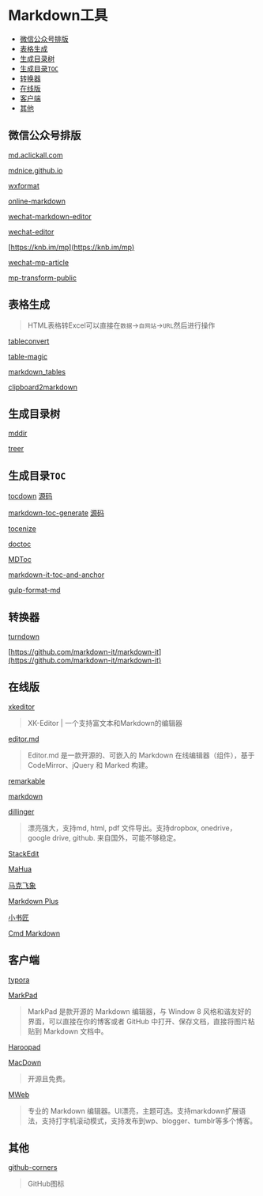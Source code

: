 # Markdown工具



* [微信公众号排版](#微信公众号排版)
* [表格生成](#表格生成)
* [生成目录树](#生成目录树)
* [生成目录`TOC`](#生成目录toc)
* [转换器](#转换器)
* [在线版](#在线版)
* [客户端](#客户端)
* [其他](#其他)


## 微信公众号排版

[md.aclickall.com](https://md.aclickall.com)

[mdnice.github.io](https://mdnice.github.io)

[wxformat](https://lab.lyric.im/wxformat)

[online-markdown](http://blog.didispace.com/tools/online-markdown)

[wechat-markdown-editor](https://didadi599.github.io/wechat-markdown-editor)

[wechat-editor](https://so-easy.cc/wechat-editor)

[https://knb.im/mp](https://knb.im/mp)

[wechat-mp-article](https://ufologist.github.io/wechat-mp-article/editor.html)




[mp-transform-public](https://github.com/ZhuPeng/mp-transform-public)



## 表格生成

> HTML表格转Excel可以直接在`数据`->`自网站`->`URL`然后进行操作

[tableconvert](https://tableconvert.com)

[table-magic](http://stevecat.github.io/table-magic)

[markdown_tables](http://www.tablesgenerator.com/markdown_tables)

[clipboard2markdown](https://euangoddard.github.io/clipboard2markdown)



## 生成目录树

[mddir](https://github.com/JohnByrneRepo/mddir)

[treer](https://github.com/derycktse/treer)


## 生成目录`TOC`


[tocdown](https://dohliam.github.io/tocdown)
[源码](https://github.com/dohliam/tocdown)

[markdown-toc-generate](https://magnetikonline.github.io/markdown-toc-generate)
[源码](https://github.com/magnetikonline/markdown-toc-generate)

[tocenize](https://github.com/nochso/tocenize)

[doctoc](https://github.com/thlorenz/doctoc)

[MDToc](https://github.com/dkyaorui/MDToc)

[markdown-it-toc-and-anchor](https://github.com/medfreeman/markdown-it-toc-and-anchor)

[gulp-format-md](https://github.com/jonschlinkert/gulp-format-md)


## 转换器

[turndown](https://github.com/domchristie/turndown)

[https://github.com/markdown-it/markdown-it](https://github.com/markdown-it/markdown-it)


## 在线版

[xkeditor](https://github.com/syfxlin/xkeditor)

> XK-Editor | 一个支持富文本和Markdown的编辑器

[editor.md](https://github.com/pandao/editor.md)

> Editor.md 是一款开源的、可嵌入的 Markdown 在线编辑器（组件），基于 CodeMirror、jQuery 和 Marked 构建。

[remarkable](https://github.com/jonschlinkert/remarkable)

[markdown](https://tool.lu/markdown)

[dillinger](http://dillinger.io)

> 漂亮强大，支持md, html, pdf 文件导出。支持dropbox, onedrive，google drive, github. 来自国外，可能不够稳定。

[StackEdit](https://stackedit.io)

[MaHua](http://mahua.jser.me)

[马克飞象](https://maxiang.io)

[Markdown Plus](http://mdp.tylingsoft.com)

[小书匠](http://markdown.xiaoshujiang.com)

[Cmd Markdown](https://www.zybuluo.com/mdeditor)


## 客户端

[typora](https://www.typora.io)

[MarkPad](http://code52.org/DownmarkerWPF)

> MarkPad 是款开源的 Markdown 编辑器，与 Window 8 风格和谐友好的界面，可以直接在你的博客或者 GitHub 中打开、保存文档，直接将图片粘贴到 Markdown 文档中。

[Haroopad](http://pad.haroopress.com/user.html)

[MacDown](http://macdown.uranusjr.com)

> 开源且免费。

[MWeb](http://zh.mweb.im)

> 专业的 Markdown 编辑器。UI漂亮，主题可选。支持markdown扩展语法，支持打字机滚动模式，支持发布到wp、blogger、tumblr等多个博客。



## 其他

[github-corners](https://github.com/tholman/github-corners)

> GitHub图标



